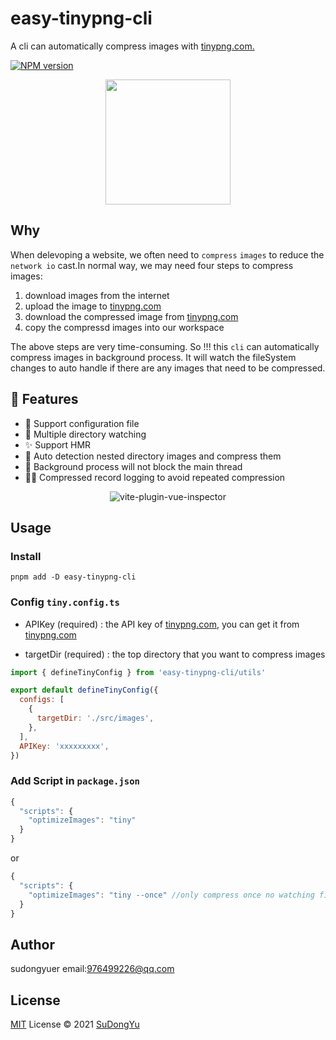 # easy-tinypng-cli

A cli can automatically compress images with [tinypng.com.](https://tinypng.com/)

[![NPM version](https://badge.fury.io/js/easy-tinypng-cli.png)](https://www.npmjs.com/package/easy-tinypng-cli)


<p align='center'>
<img src='https://cdn.staticaly.com/gh/sudongyuer/image-bed@master/20220731/easy-tinypng-cli.png?raw=true' width='200'/>
</p>

## Why

When delevoping a website, we often need to `compress` `images` to reduce the `network io` cast.In normal way, we may need four steps to compress images: 
1. download images from the internet
2. upload the image to [tinypng.com](https://tinypng.com/)  
3. download the compressed image from [tinypng.com](https://tinypng.com/)  
4. copy the compressd images into our workspace

The above steps are very time-consuming. So !!! this `cli` can automatically compress images in background process. It will watch the fileSystem changes to auto handle if there are any images that need to be compressed.

## 🚀 Features

- 💾 Support configuration file
- 🍁 Multiple directory watching
- ✨ Support HMR
- 🦋 Auto detection nested directory images and compress them
- 🌝 Background process will not block the main thread
- 🐻‍❄️ Compressed record logging to avoid repeated compression

<p align="center">
<img src="https://git.poker/sudongyuer/image-bed/blob/master/20220731/easy-tinypng-cli-preview.xkrdjpi00ao.gif?raw=true" alt="vite-plugin-vue-inspector">
</p>

## Usage

### Install

```ball
pnpm add -D easy-tinypng-cli
```

### Config `tiny.config.ts`

- APIKey (required) : the API key of [tinypng.com](https://tinypng.com/), you can get it from [tinypng.com](https://tinypng.com/)

- targetDir (required) : the top directory that you want to compress images


```js
import { defineTinyConfig } from 'easy-tinypng-cli/utils'

export default defineTinyConfig({
  configs: [
    {
      targetDir: './src/images',
    },
  ],
  APIKey: 'xxxxxxxxx',
})

```
### Add Script in `package.json`

```js
{
  "scripts": {
    "optimizeImages": "tiny"
  }
}
```
or
```js
{
  "scripts": {
    "optimizeImages": "tiny --once" //only compress once no watching files change
  }
}
```

## Author

sudongyuer email:976499226@qq.com

## License

[MIT](./LICENSE) License © 2021 [SuDongYu](https://github.com/sudongyuer)
